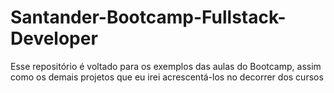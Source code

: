 # Santander-Bootcamp-Fullstack-Developer
Esse repositório é voltado para os exemplos das aulas do Bootcamp, assim como os demais projetos que eu irei acrescentá-los no decorrer dos cursos
